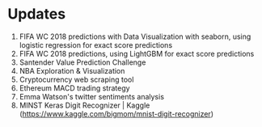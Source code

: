 # Updates
1. FIFA WC 2018 predictions with Data Visualization with seaborn, using logistic regression for exact score predictions 
2. FIFA WC 2018 predictions, using LightGBM for exact score predictions
3. Santender Value Prediction Challenge
4. NBA Exploration & Visualization
5. Cryptocurrency web scraping tool
6. Ethereum MACD trading strategy
7. Emma Watson's twitter sentiments analysis
8. MINST Keras Digit Recognizer | Kaggle (https://www.kaggle.com/bigmom/mnist-digit-recognizer)
